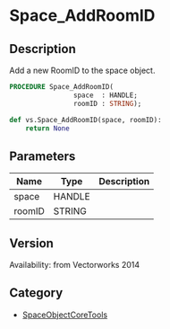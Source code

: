 # Space_AddRoomID

## Description
Add a new RoomID to the space object.

```pascal
PROCEDURE Space_AddRoomID(
				space  : HANDLE;
				roomID : STRING);
```

```python
def vs.Space_AddRoomID(space, roomID):
    return None
```

## Parameters
|Name|Type|Description|
|---|---|---|
|space|HANDLE|   |
|roomID|STRING|   |

## Version
Availability: from Vectorworks 2014

## Category
* [SpaceObjectCoreTools](../Categories/SpaceObjectCoreTools.md)
